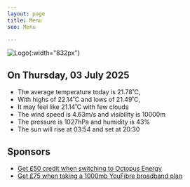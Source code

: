```yaml
---
layout: page
title: Menu
seo: Menu

---
```


![Logo](/images/logo.jpg){:width="832px"}

<!-- weather_marker starts -->
## On Thursday, 03 July 2025

- The average temperature today is 21.78˚C,
- With highs of 22.14˚C and lows of 21.49˚C,
- It may feel like 21.14˚C with few clouds
- The wind speed is 4.63m/s and visibility is 10000m
- The pressure is 1027hPa and humidity is 43%
- The sun will rise at 03:54 and set at 20:30

<!-- weather_marker ends -->

## Sponsors

- [Get £50 credit when switching to Octopus Energy](https://bit.ly/3oD1nnS)
- [Get £75 when taking a 1000mb YouFibre broadband plan](https://aklam.io/91zWhU?)
